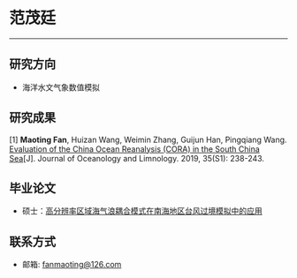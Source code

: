# 范茂廷
---
## 研究方向
* 海洋水文气象数值模拟

## 研究成果
[1] **Maoting Fan**, Huizan Wang, Weimin Zhang, Guijun Han, Pingqiang Wang. [Evaluation of the China Ocean Reanalysis (CORA) in the South China Sea](../assets/papers/Evaluation-of-the-China-Ocean-Reanalysis-in-the-South-China-Sea.pdf)[J]. Journal of Oceanology and Limnology. 2019, 35(S1): 238-243.

## 毕业论文
* 硕士：[高分辨率区域海气浪耦合模式在南海地区台风过境模拟中的应用](../assets/dissertations/范茂廷-高分辨率区域海气浪耦合模式在南海地区台风过境模拟中的应用.pdf)


## 联系方式
* 邮箱: fanmaoting@126.com
